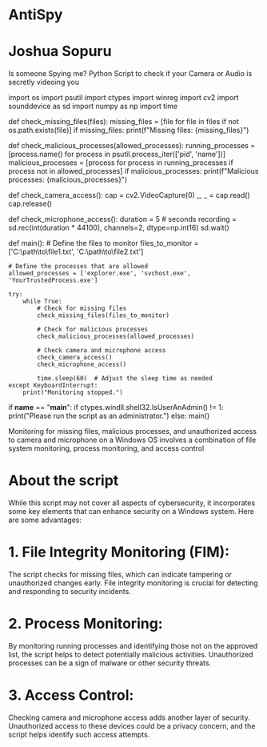 # AntiSpy
# Joshua Sopuru 
Is someone Spying me? Python Script to check if your Camera or Audio is secretly videoing you

import os
import psutil
import ctypes
import winreg
import cv2
import sounddevice as sd
import numpy as np
import time

def check_missing_files(files):
    missing_files = [file for file in files if not os.path.exists(file)]
    if missing_files:
        print(f"Missing files: {missing_files}")

def check_malicious_processes(allowed_processes):
    running_processes = [process.name() for process in psutil.process_iter(['pid', 'name'])]
    malicious_processes = [process for process in running_processes if process not in allowed_processes]
    if malicious_processes:
        print(f"Malicious processes: {malicious_processes}")

def check_camera_access():
    cap = cv2.VideoCapture(0)
    _, _ = cap.read()
    cap.release()

def check_microphone_access():
    duration = 5  # seconds
    recording = sd.rec(int(duration * 44100), channels=2, dtype=np.int16)
    sd.wait()

def main():
    # Define the files to monitor
    files_to_monitor = ['C:\\path\\to\\file1.txt', 'C:\\path\\to\\file2.txt']

    # Define the processes that are allowed
    allowed_processes = ['explorer.exe', 'svchost.exe', 'YourTrustedProcess.exe']

    try:
        while True:
            # Check for missing files
            check_missing_files(files_to_monitor)

            # Check for malicious processes
            check_malicious_processes(allowed_processes)

            # Check camera and microphone access
            check_camera_access()
            check_microphone_access()

            time.sleep(60)  # Adjust the sleep time as needed
    except KeyboardInterrupt:
        print("Monitoring stopped.")

if __name__ == "__main__":
    if ctypes.windll.shell32.IsUserAnAdmin() != 1:
        print("Please run the script as an administrator.")
    else:
        main()

Monitoring for missing files, malicious processes, and unauthorized access to camera and microphone on a Windows OS involves a combination of file system monitoring, 
process monitoring, and access control

# About the script
While this script may not cover all aspects of cybersecurity, it incorporates some key elements that can enhance security on a Windows system. Here are some advantages:

# 1. File Integrity Monitoring (FIM): 
The script checks for missing files, which can indicate tampering or unauthorized changes early. File integrity monitoring is crucial for detecting and responding to security incidents.

# 2. Process Monitoring: 
By monitoring running processes and identifying those not on the approved list, the script helps to detect potentially malicious activities. Unauthorized processes can be a sign of malware or other security threats.

# 3. Access Control: 
Checking camera and microphone access adds another layer of security. Unauthorized access to these devices could be a privacy concern, and the script helps identify such access attempts.

